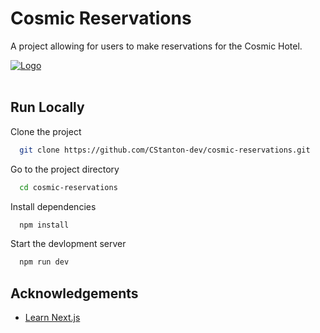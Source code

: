 # Cosmic Reservations

A project allowing for users to make reservations for the Cosmic Hotel.

<a href='#'>
  <img src='./public/cosmic-reservations-logo-full.png' alt='Logo'/>
</a>
<br /><br />

## Run Locally

Clone the project

```bash
  git clone https://github.com/CStanton-dev/cosmic-reservations.git
```

Go to the project directory

```bash
  cd cosmic-reservations
```

Install dependencies

```bash
  npm install
```

Start the devlopment server

```bash
  npm run dev
```

## Acknowledgements

 - [Learn Next.js](https://nextjs.org/learn/foundations/about-nextjs)
